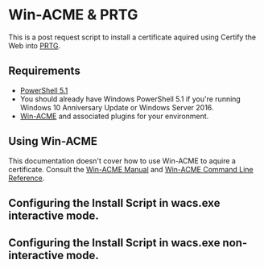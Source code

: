 # Win-ACME & PRTG

This is a post request script to install a certificate aquired using Certify the Web into [PRTG](https://www.paessler.com/prtg).

## Requirements

* [PowerShell 5.1](https://docs.microsoft.com/en-us/skypeforbusiness/set-up-your-computer-for-windows-powershell/download-and-install-windows-powershell-5-1)
* You should already have Windows PowerShell 5.1 if you're running Windows 10 Anniversary Update or Windows Server 2016.
* [Win-ACME](https://www.win-acme.com/) and associated plugins for your environment. 

## Using Win-ACME

This documentation doesn't cover how to use Win-ACME to aquire a certificate. Consult the [Win-ACME Manual](https://www.win-acme.com/manual/getting-started) and [Win-ACME Command Line Reference](https://www.win-acme.com/reference/cli). 

## Configuring the Install Script in wacs.exe interactive mode. 

## Configuring the Install Script in wacs.exe non-interactive mode. 